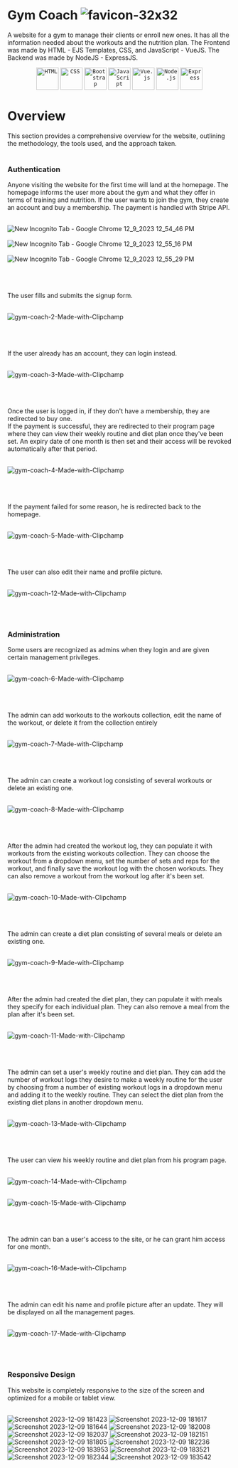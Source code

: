 # Gym Coach ![favicon-32x32](https://github.com/EslamSalem/gym-coach/assets/55714424/e5e4f4a3-cb48-49b2-953a-b70f08f9a696)

A website for a gym to manage their clients or enroll new ones. It has all the information needed about the workouts and the nutrition plan.
The Frontend was made by HTML - EJS Templates, CSS, and JavaScript - VueJS. The Backend was made by NodeJS - ExpressJS.
<div align="center">
	<code><img width="50" src="https://user-images.githubusercontent.com/25181517/192158954-f88b5814-d510-4564-b285-dff7d6400dad.png" alt="HTML" title="HTML"/></code>
	<code><img width="50" src="https://user-images.githubusercontent.com/25181517/183898674-75a4a1b1-f960-4ea9-abcb-637170a00a75.png" alt="CSS" title="CSS"/></code>
  <code><img width="50" src="https://user-images.githubusercontent.com/25181517/183898054-b3d693d4-dafb-4808-a509-bab54cf5de34.png" alt="Bootstrap" title="Bootstrap"/></code>
	<code><img width="50" src="https://user-images.githubusercontent.com/25181517/117447155-6a868a00-af3d-11eb-9cfe-245df15c9f3f.png" alt="JavaScript" title="JavaScript"/></code>
	<code><img width="50" src="https://user-images.githubusercontent.com/25181517/117448124-a2da9800-af3e-11eb-85d2-bd1b69b65603.png" alt="Vue.js" title="Vue.js"/></code>
	<code><img width="50" src="https://user-images.githubusercontent.com/25181517/183568594-85e280a7-0d7e-4d1a-9028-c8c2209e073c.png" alt="Node.js" title="Node.js"/></code>
	<code><img width="50" src="https://user-images.githubusercontent.com/25181517/183859966-a3462d8d-1bc7-4880-b353-e2cbed900ed6.png" alt="Express" title="Express"/></code>
</div>

# Overview

This section provides a comprehensive overview for the website, outlining the methodology, the tools used, and the approach taken.
<br></br>

### Authentication

Anyone visiting the website for the first time will land at the homepage. The homepage informs the user more about the gym and what they offer in terms of
training and nutrition. If the user wants to join the gym, they create an account and buy a membership. The payment is handled with Stripe API.
<br></br>

![New Incognito Tab - Google Chrome 12_9_2023 12_54_46 PM](https://github.com/EslamSalem/gym-coach/assets/55714424/a3a0f8f0-9832-468a-ae4d-da4aaadfd82c)
<br></br>
![New Incognito Tab - Google Chrome 12_9_2023 12_55_16 PM](https://github.com/EslamSalem/gym-coach/assets/55714424/c1ecab57-f8cc-4292-b4d3-ed3c3f7eaf9c)
<br></br>
![New Incognito Tab - Google Chrome 12_9_2023 12_55_29 PM](https://github.com/EslamSalem/gym-coach/assets/55714424/8e2a8599-b129-4ce5-a134-dbe32cb2e751)
<br></br>
<br></br>

The user fills and submits the signup form.
<br></br>

![gym-coach-2-Made-with-Clipchamp](https://github.com/EslamSalem/gym-coach/assets/55714424/26f2abc5-f4c9-477a-9bdb-95f5f2b72196)
<br></br>
<br></br>

If the user already has an account, they can login instead.
<br></br>

![gym-coach-3-Made-with-Clipchamp](https://github.com/EslamSalem/gym-coach/assets/55714424/592a60ac-daf5-42be-b54b-637ca3c72eaa)
<br></br>
<br></br>

Once the user is logged in, if they don't have a membership, they are redirected to buy one.\
If the payment is successful, they are redirected to their program page where they can view their weekly routine and diet plan once
they've been set. An expiry date of one month is then set and their access will be revoked automatically after that period.
<br></br>

![gym-coach-4-Made-with-Clipchamp](https://github.com/EslamSalem/gym-coach/assets/55714424/af39534e-cf8a-4920-befb-f86f8a5f10f5)
<br></br>
<br></br>

If the payment failed for some reason, he is redirected back to the homepage.
<br></br>

![gym-coach-5-Made-with-Clipchamp](https://github.com/EslamSalem/gym-coach/assets/55714424/726d808f-792d-4a74-9ac3-29e37a6bb6fb)
<br></br>
<br></br>

The user can also edit their name and profile picture.
<br></br>

![gym-coach-12-Made-with-Clipchamp](https://github.com/EslamSalem/gym-coach/assets/55714424/249fb36c-1538-41a8-b11b-5a27ccd48889)
<br></br>
<br></br>

### Administration

Some users are recognized as admins when they login and are given certain management privileges.
<br></br>

![gym-coach-6-Made-with-Clipchamp](https://github.com/EslamSalem/gym-coach/assets/55714424/dc6d647d-07bf-4941-b53d-5fbc48d044b3)
<br></br>
<br></br>

The admin can add workouts to the workouts collection, edit the name of the workout, or delete it from the collection entirely
<br></br>

![gym-coach-7-Made-with-Clipchamp](https://github.com/EslamSalem/gym-coach/assets/55714424/c8b4088e-4e09-413f-9928-e0bff1529ad4)
<br></br>
<br></br>

The admin can create a workout log consisting of several workouts or delete an existing one.
<br></br>

![gym-coach-8-Made-with-Clipchamp](https://github.com/EslamSalem/gym-coach/assets/55714424/1b49f0a2-2453-44b2-a0bf-30247271f188)
<br></br>
<br></br>

After the admin had created the workout log, they can populate it with workouts from the existing workouts collection.
They can choose the workout from a dropdown menu, set the number of sets and reps for the workout, and finally save the workout log
with the chosen workouts. They can also remove a workout from the workout log after it's been set.
<br></br>

![gym-coach-10-Made-with-Clipchamp](https://github.com/EslamSalem/gym-coach/assets/55714424/755ac923-0783-4567-bfb0-9fd8c2d9aca1)
<br></br>
<br></br>

The admin can create a diet plan consisting of several meals or delete an existing one.
<br></br>

![gym-coach-9-Made-with-Clipchamp](https://github.com/EslamSalem/gym-coach/assets/55714424/bc4f8a0a-b71c-4ec8-b79b-006394d8efd0)
<br></br>
<br></br>

After the admin had created the diet plan, they can populate it with meals they specify for each individual plan.
They can also remove a meal from the plan after it's been set.
<br></br>

![gym-coach-11-Made-with-Clipchamp](https://github.com/EslamSalem/gym-coach/assets/55714424/6e5c1169-4e2d-4316-8c8b-f57006cb9b22)
<br></br>
<br></br>

The admin can set a user's weekly routine and diet plan. They can add the number of workout logs they desire to make a weekly routine
for the user by choosing from a number of existing workout logs in a dropdown menu and adding it to the weekly routine.
They can select the diet plan from the existing diet plans in another dropdown menu.
<br></br>

![gym-coach-13-Made-with-Clipchamp](https://github.com/EslamSalem/gym-coach/assets/55714424/658c723e-807f-48ed-8271-618ae6cc0c7f)
<br></br>
<br></br>

The user can view his weekly routine and diet plan from his program page.
<br></br>

![gym-coach-14-Made-with-Clipchamp](https://github.com/EslamSalem/gym-coach/assets/55714424/c6baad55-0aea-4b4a-a29b-26261e8f23e2)
<br></br>

![gym-coach-15-Made-with-Clipchamp](https://github.com/EslamSalem/gym-coach/assets/55714424/5f440830-00e1-4d83-b5d5-b6dd9c0f274a)
<br></br>
<br></br>

The admin can ban a user's access to the site, or he can grant him access for one month.
<br></br>

![gym-coach-16-Made-with-Clipchamp](https://github.com/EslamSalem/gym-coach/assets/55714424/e581b11e-4fd2-4070-bdc1-666113019190)
<br></br>
<br></br>

The admin can edit his name and profile picture after an update. They will be displayed on all the management pages.
<br></br>

![gym-coach-17-Made-with-Clipchamp](https://github.com/EslamSalem/gym-coach/assets/55714424/e32dab02-dcc0-42e2-a22a-a7b52d9f3ee8)
<br></br>
<br></br>


### Responsive Design

This website is completely responsive to the size of the screen and optimized for a mobile or tablet view.
<br></br>

![Screenshot 2023-12-09 181423](https://github.com/EslamSalem/gym-coach/assets/55714424/3150cab9-7bfe-4fc8-b2d9-1c199d24440c) ![Screenshot 2023-12-09 181617](https://github.com/EslamSalem/gym-coach/assets/55714424/8c58207d-c427-4fdb-842d-31ee8e3a150d) ![Screenshot 2023-12-09 181644](https://github.com/EslamSalem/gym-coach/assets/55714424/4718613d-625f-4088-807e-652261650925) ![Screenshot 2023-12-09 182008](https://github.com/EslamSalem/gym-coach/assets/55714424/17ff11c7-e745-45a6-802d-03a58ac5fff0) ![Screenshot 2023-12-09 182037](https://github.com/EslamSalem/gym-coach/assets/55714424/60c54b60-2858-4a82-a423-4a284483c646) ![Screenshot 2023-12-09 182151](https://github.com/EslamSalem/gym-coach/assets/55714424/b38babde-8924-4335-8361-3b3b510b436c) ![Screenshot 2023-12-09 181805](https://github.com/EslamSalem/gym-coach/assets/55714424/51184dba-2398-4755-a36d-ff5ae1d362ef) ![Screenshot 2023-12-09 182236](https://github.com/EslamSalem/gym-coach/assets/55714424/b9999762-188a-4f86-962f-62b6efcf8fa7) ![Screenshot 2023-12-09 183953](https://github.com/EslamSalem/gym-coach/assets/55714424/8264d3b2-d143-4a02-b4af-b988b5e3bafc) ![Screenshot 2023-12-09 183521](https://github.com/EslamSalem/gym-coach/assets/55714424/80822fc3-d9b3-4d80-8d80-6c5da8cbb18e) ![Screenshot 2023-12-09 182344](https://github.com/EslamSalem/gym-coach/assets/55714424/1291efc3-0b84-48de-b50c-3fa15c14399b) ![Screenshot 2023-12-09 183542](https://github.com/EslamSalem/gym-coach/assets/55714424/27d288d8-af37-4c61-a039-da9e2a0a06e6)
